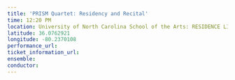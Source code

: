 ```yaml
---
title: 'PRISM Quartet: Residency and Recital'
time: 12:20 PM
location: University of North Carolina School of the Arts: RESIDENCE LIFE
latitude: 36.0762921
longitude: -80.2370108
performance_url: 
ticket_information_url: 
ensemble: 
conductor: 
---
```

